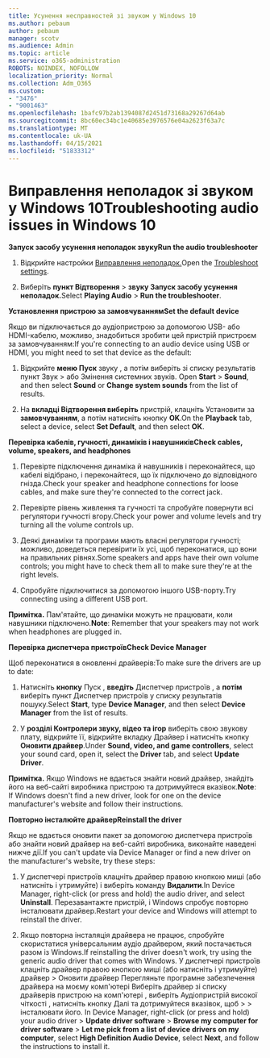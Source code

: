 ```yaml
---
title: Усунення несправностей зі звуком у Windows 10
ms.author: pebaum
author: pebaum
manager: scotv
ms.audience: Admin
ms.topic: article
ms.service: o365-administration
ROBOTS: NOINDEX, NOFOLLOW
localization_priority: Normal
ms.collection: Adm_O365
ms.custom:
- "3476"
- "9001463"
ms.openlocfilehash: 1bafc97b2ab1394087d2451d73168a29267d64ab
ms.sourcegitcommit: 8bc60ec34bc1e40685e3976576e04a2623f63a7c
ms.translationtype: MT
ms.contentlocale: uk-UA
ms.lasthandoff: 04/15/2021
ms.locfileid: "51833312"
---
```

# <a name="troubleshooting-audio-issues-in-windows-10"></a><span data-ttu-id="c28e1-102">Виправлення неполадок зі звуком у Windows 10</span><span class="sxs-lookup"><span data-stu-id="c28e1-102">Troubleshooting audio issues in Windows 10</span></span>

<span data-ttu-id="c28e1-103">**Запуск засобу усунення неполадок звуку**</span><span class="sxs-lookup"><span data-stu-id="c28e1-103">**Run the audio troubleshooter**</span></span>

1.  <span data-ttu-id="c28e1-104">Відкрийте настройки [Виправлення неполадок.](ms-settings:troubleshoot)</span><span class="sxs-lookup"><span data-stu-id="c28e1-104">Open the [Troubleshoot settings](ms-settings:troubleshoot).</span></span>

2.  <span data-ttu-id="c28e1-105">Виберіть **пункт Відтворення**  >  **звуку Запуск засобу усунення неполадок.**</span><span class="sxs-lookup"><span data-stu-id="c28e1-105">Select **Playing Audio** > **Run the troubleshooter**.</span></span>

<span data-ttu-id="c28e1-106">**Установлення пристрою за замовчуванням**</span><span class="sxs-lookup"><span data-stu-id="c28e1-106">**Set the default device**</span></span>

<span data-ttu-id="c28e1-107">Якщо ви підключається до аудіопристрою за допомогою USB- або HDMI-кабелю, можливо, знадобиться зробити цей пристрій пристроєм за замовчуванням:</span><span class="sxs-lookup"><span data-stu-id="c28e1-107">If you're connecting to an audio device using USB or HDMI, you might need to set that device as the default:</span></span>

1. <span data-ttu-id="c28e1-108">Відкрийте **меню Пуск** звуку , а потім виберіть зі списку результатів пункт Звук  >  або Змінення системних звуків.  </span><span class="sxs-lookup"><span data-stu-id="c28e1-108">Open **Start** > **Sound**, and then select **Sound** or **Change system sounds** from the list of results.</span></span>

2.  <span data-ttu-id="c28e1-109">На **вкладці Відтворення виберіть** пристрій, клацніть Установити за **замовчуванням**, а потім натисніть кнопку **OK**.</span><span class="sxs-lookup"><span data-stu-id="c28e1-109">On the **Playback** tab, select a device, select **Set Default**, and then select **OK**.</span></span>

<span data-ttu-id="c28e1-110">**Перевірка кабелів, гучності, динаміків і навушників**</span><span class="sxs-lookup"><span data-stu-id="c28e1-110">**Check cables, volume, speakers, and headphones**</span></span>

1. <span data-ttu-id="c28e1-111">Перевірте підключення динаміка й навушників і переконайтеся, що кабелі відібрано, і переконайтеся, що їх підключено до відповідного гнізда.</span><span class="sxs-lookup"><span data-stu-id="c28e1-111">Check your speaker and headphone connections for loose cables, and make sure they're connected to the correct jack.</span></span>

2. <span data-ttu-id="c28e1-112">Перевірте рівень живлення та гучності та спробуйте повернути всі регулятори гучності вгору.</span><span class="sxs-lookup"><span data-stu-id="c28e1-112">Check your power and volume levels and try turning all the volume controls up.</span></span>

3. <span data-ttu-id="c28e1-113">Деякі динаміки та програми мають власні регулятори гучності; можливо, доведеться перевірити їх усі, щоб переконатися, що вони на правильних рівнях.</span><span class="sxs-lookup"><span data-stu-id="c28e1-113">Some speakers and apps have their own volume controls; you might have to check them all to make sure they're at the right levels.</span></span>

4. <span data-ttu-id="c28e1-114">Спробуйте підключитися за допомогою іншого USB-порту.</span><span class="sxs-lookup"><span data-stu-id="c28e1-114">Try connecting using a different USB port.</span></span>

<span data-ttu-id="c28e1-115">**Примітка.** Пам'ятайте, що динаміки можуть не працювати, коли навушники підключено.</span><span class="sxs-lookup"><span data-stu-id="c28e1-115">**Note**: Remember that your speakers may not work when headphones are plugged in.</span></span>

<span data-ttu-id="c28e1-116">**Перевірка диспетчера пристроїв**</span><span class="sxs-lookup"><span data-stu-id="c28e1-116">**Check Device Manager**</span></span>

<span data-ttu-id="c28e1-117">Щоб переконатися в оновленні драйверів:</span><span class="sxs-lookup"><span data-stu-id="c28e1-117">To make sure the drivers are up to date:</span></span>

1. <span data-ttu-id="c28e1-118">Натисніть **кнопку** Пуск , **введіть** Диспетчер пристроїв , а **потім** виберіть пункт Диспетчер пристроїв у списку результатів пошуку.</span><span class="sxs-lookup"><span data-stu-id="c28e1-118">Select **Start**, type **Device Manager**, and then select **Device Manager** from the list of results.</span></span>

2. <span data-ttu-id="c28e1-119">У **розділі Контролери звуку, відео та ігор** виберіть свою  звукову плату, відкрийте її, відкрийте вкладку Драйвер і натисніть кнопку **Оновити драйвер**.</span><span class="sxs-lookup"><span data-stu-id="c28e1-119">Under **Sound, video, and game controllers**, select your sound card, open it, select the **Driver** tab, and select **Update Driver**.</span></span>

<span data-ttu-id="c28e1-120">**Примітка.** Якщо Windows не вдається знайти новий драйвер, знайдіть його на веб-сайті виробника пристрою та дотримуйтеся вказівок.</span><span class="sxs-lookup"><span data-stu-id="c28e1-120">**Note**: If Windows doesn't find a new driver, look for one on the device manufacturer's website and follow their instructions.</span></span>

<span data-ttu-id="c28e1-121">**Повторно інсталюйте драйвер**</span><span class="sxs-lookup"><span data-stu-id="c28e1-121">**Reinstall the driver**</span></span>

<span data-ttu-id="c28e1-122">Якщо не вдається оновити пакет за допомогою диспетчера пристроїв або знайти новий драйвер на веб-сайті виробника, виконайте наведені нижче дії.</span><span class="sxs-lookup"><span data-stu-id="c28e1-122">If you can't update via Device Manager or find a new driver on the manufacturer's website, try these steps:</span></span>

1. <span data-ttu-id="c28e1-123">У диспетчері пристроїв клацніть драйвер правою кнопкою миші (або натисніть і утримуйте) і виберіть команду **Видалити**.</span><span class="sxs-lookup"><span data-stu-id="c28e1-123">In Device Manager, right-click (or press and hold) the audio driver, and select **Uninstall**.</span></span> <span data-ttu-id="c28e1-124">Перезавантажте пристрій, і Windows спробує повторно інсталювати драйвер.</span><span class="sxs-lookup"><span data-stu-id="c28e1-124">Restart your device and Windows will attempt to reinstall the driver.</span></span>

2. <span data-ttu-id="c28e1-125">Якщо повторна інсталяція драйвера не працює, спробуйте скористатися універсальним аудіо драйвером, який постачається разом із Windows.</span><span class="sxs-lookup"><span data-stu-id="c28e1-125">If reinstalling the driver doesn't work, try using the generic audio driver that comes with Windows.</span></span> <span data-ttu-id="c28e1-126">У диспетчері пристроїв клацніть драйвер правою кнопкою миші (або натисніть і утримуйте) драйвер > Оновити драйвер Перегляньте програмне забезпечення драйвера на моєму комп'ютері Виберіть драйвер зі списку драйверів пристрою на комп'ютері , виберіть Аудіопристрій високої чіткості , натисніть кнопку Далі та дотримуйтеся вказівок, щоб  >    >  інсталювати його.  </span><span class="sxs-lookup"><span data-stu-id="c28e1-126">In Device Manager, right-click (or press and hold) your audio driver > **Update driver software** > **Browse my computer for driver software** > **Let me pick from a list of device drivers on my computer**, select **High Definition Audio Device**, select **Next**, and follow the instructions to install it.</span></span>

